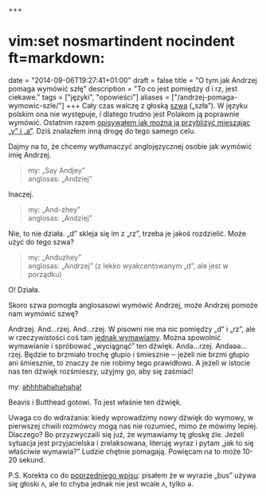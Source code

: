 +++
# vim:set nosmartindent nocindent ft=markdown:
date = "2014-09-06T19:27:41+01:00"
draft = false
title = "O tym jak Andrzej pomaga wymówić szłę"
description = "To co jest pomiędzy d i rz, jest ciekawe."
tags = ["języki", "opowieści"]
aliases = ["/andrzej-pomaga-wymowic-szle/"]
+++
Cały czas walczę z głoską [szwa](https://pl.wikipedia.org/wiki/Szwa) („szła”).
W języku polskim ona nie występuje, i dlatego trudno jest Polakom ją poprawnie
wymówić. Ostatnim razem [opisywałem jak można ją przybliżyć mieszając „y”
i „a”](http://automaciej.jogger.pl/2011/07/16/angielska-wymowa-bus-boss-bass/).
Dziś znalazłem inną drogę do tego samego celu.

Dajmy na to, że chcemy wytłumaczyć anglojęzycznej osobie jak wymówić imię Andrzej.

> my: „Say Andjey”  
> anglosas: „Andziej”

Inaczej.

> my: „And-zhey”  
> anglosas: „Andziej”

Nie, to nie działa. „d” skleja się im z „rz”, trzeba je jakoś rozdzielić. Może
użyć do tego szwa?

> my: „Anduzhey”  
> anglosas: „Andrzej” (z lekko wyakcentowanym „d”, ale jest w porządku)

O! Działa.

Skoro szwa pomogła anglosasowi wymówić Andrzej, może Andrzej pomoże nam wymówić
szwę?

Andrzej. And…rzej. And…rzej. W pisowni nie ma nic pomiędzy „d” i „rz”, ale
w rzeczywistości coś tam [jednak
wymawiamy](https://en.wikipedia.org/wiki/File:Mid-central_vowel.ogg). Można
spowolnić wymawianie i spróbować „wyciągnąć” ten dźwięk. Andə…rzej. Andəəə…rzej.
Będzie to brzmiało trochę głupio i śmiesznie ‒ jeżeli nie brzmi głupio ani
śmiesznie, to znaczy że nie robimy tego prawidłowo. A jeżeli w istocie nas ten
dźwięk rozśmieszy, użyjmy go, aby się zaśmiać!

my: [əhhhhəhəhəhəhə!](http://youtu.be/m1agaZinJHg)

Beavis i Butthead gotowi. To jest właśnie ten dźwięk.

Uwaga co do wdrażania: kiedy wprowadzimy nowy dźwięk do wymowy, w pierwszej
chwili rozmówcy mogą nas nie rozumieć, mimo że mówimy lepiej. Dlaczego? Bo
przyzwyczaili się już, że wymawiamy tę głoskę źle. Jeżeli sytuacja jest
przyjacielska i zrelaksowana, literuję wyraz i pytam „jak to się właściwie
wymawia?” Ludzie chętnie pomagają. Powięcam na to może 10-20 sekund.

P.S. Korekta co do [poprzedniego
wpisu](http://automaciej.jogger.pl/2011/07/16/angielska-wymowa-bus-boss-bass/):
pisałem że w wyrazie „bus” używa się głoski ʌ, ale to chyba jednak nie jest
wcale ʌ, tylko ə.
